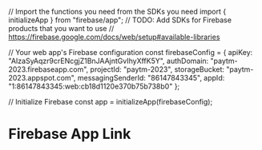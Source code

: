 // Import the functions you need from the SDKs you need
import { initializeApp } from "firebase/app";
// TODO: Add SDKs for Firebase products that you want to use
// https://firebase.google.com/docs/web/setup#available-libraries

// Your web app's Firebase configuration
const firebaseConfig = {
  apiKey: "AIzaSyAqzr9crENcgjZ1BnJAAjntGvIhyXffK5Y",
  authDomain: "paytm-2023.firebaseapp.com",
  projectId: "paytm-2023",
  storageBucket: "paytm-2023.appspot.com",
  messagingSenderId: "86147843345",
  appId: "1:86147843345:web:cb18d1120e370b75b738b0"
};

// Initialize Firebase
const app = initializeApp(firebaseConfig);


# Firebase App Link
